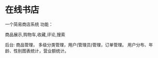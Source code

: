 在线书店
==============
一个简易商店系统
功能：

商品展示,购物车,收藏,评论,搜索

后台: 商品管理， 多级分类管理，用户(管理员)管理，订单管理。
用户分布、年龄、性别图表统计，营业额统计。


